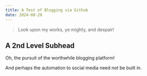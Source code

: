 ```yaml
---
title: A Test of Blogging via Github
date: 2024-08-29
---
```


> Look upon my works, ye mighty, and despair!

## A 2nd Level Subhead

Oh, the pursuit of the worthwhile blogging platform!

And perhaps the automation to social media need not be built in.
